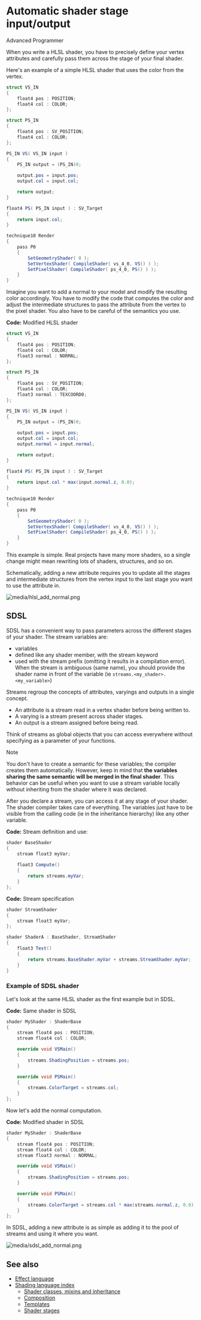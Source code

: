 # Automatic shader stage input/output

<span class="badge text-bg-primary">Advanced</span>
<span class="badge text-bg-success">Programmer</span>

When you write a HLSL shader, you have to precisely define your vertex attributes and carefully pass them across the stage of your final shader.

Here's an example of a simple HLSL shader that uses the color from the vertex.

```cs
struct VS_IN
{
	float4 pos : POSITION;
	float4 col : COLOR;
};

struct PS_IN
{
	float4 pos : SV_POSITION;
	float4 col : COLOR;
};

PS_IN VS( VS_IN input )
{
	PS_IN output = (PS_IN)0;

	output.pos = input.pos;
	output.col = input.col;

	return output;
}

float4 PS( PS_IN input ) : SV_Target
{
	return input.col;
}

technique10 Render
{
	pass P0
	{
		SetGeometryShader( 0 );
		SetVertexShader( CompileShader( vs_4_0, VS() ) );
		SetPixelShader( CompileShader( ps_4_0, PS() ) );
	}
}
```

Imagine you want to add a normal to your model and modify the resulting color accordingly. You have to modify the code that computes the color and adjust the intermediate structures to pass the attribute from the vertex to the pixel shader. You also have to be careful of the semantics you use.

**Code:** Modified HLSL shader

```cs
struct VS_IN
{
	float4 pos : POSITION;
	float4 col : COLOR;
	float3 normal : NORMAL;
};

struct PS_IN
{
	float4 pos : SV_POSITION;
	float4 col : COLOR;
	float3 normal : TEXCOORD0;
};

PS_IN VS( VS_IN input )
{
	PS_IN output = (PS_IN)0;

	output.pos = input.pos;
	output.col = input.col;
	output.normal = input.normal;

	return output;
}

float4 PS( PS_IN input ) : SV_Target
{
	return input.col * max(input.normal.z, 0.0);
}

technique10 Render
{
	pass P0
	{
		SetGeometryShader( 0 );
		SetVertexShader( CompileShader( vs_4_0, VS() ) );
		SetPixelShader( CompileShader( ps_4_0, PS() ) );
	}
}
```

This example is simple. Real projects have many more shaders, so a single change might mean rewriting lots of shaders, structures, and so on.

Schematically, adding a new attribute requires you to update all the stages and intermediate structures from the vertex input to the last stage you want to use the attribute in.

![media/hlsl_add_normal.png](media/hlsl_add_normal.png)

## SDSL

SDSL has a convenient way to pass parameters across the different stages of your shader. The stream variables are:

- variables
- defined like any shader member, with the stream keyword
- used with the stream prefix (omitting it results in a compilation error). When the stream is ambiguous (same name), you should provide the shader name in front of the variable (ie `streams.<my_shader>.<my_variable>`)

Streams regroup the concepts of attributes, varyings and outputs in a single concept.

- An attribute is a stream read in a vertex shader before being written to.
- A varying is a stream present across shader stages.
- An output is a stream assigned before being read.

Think of streams as global objects that you can access everywhere without specifying as a parameter of your functions.

> [!Note]
> You don't have to create a semantic for these variables; the compiler creates them automatically. However, keep in mind that **the variables sharing the same semantic will be merged in the final shader**. This behavior can be useful when you want to use a stream variable locally without inheriting from the shader where it was declared.

After you declare a stream, you can access it at any stage of your shader. The shader compiler takes care of everything. The variables just have to be visible from the calling code (ie in the inheritance hierarchy) like any other variable.

**Code:** Stream definition and use:

```cs
shader BaseShader
{
	stream float3 myVar;
 
	float3 Compute()
	{
		return streams.myVar;
	}
};
```

**Code:** Stream specification

```cs
shader StreamShader
{
	stream float3 myVar;
};

shader ShaderA : BaseShader, StreamShader
{
	float3 Test()
	{
		return streams.BaseShader.myVar + streams.StreamShader.myVar;
	}
}
```

### Example of SDSL shader

Let's look at the same HLSL shader as the first example but in SDSL.

**Code:** Same shader in SDSL

```cs
shader MyShader : ShaderBase
{
	stream float4 pos : POSITION;
	stream float4 col : COLOR;

	override void VSMain()
	{
		streams.ShadingPosition = streams.pos;
	}

	override void PSMain()
	{
		streams.ColorTarget = streams.col;
	}
};
```

Now let's add the normal computation.

**Code:** Modified shader in SDSL

```cs
shader MyShader : ShaderBase
{
	stream float4 pos : POSITION;
	stream float4 col : COLOR;
	stream float3 normal : NORMAL;

	override void VSMain()
	{
		streams.ShadingPosition = streams.pos;
	}

	override void PSMain()
	{
		streams.ColorTarget = streams.col * max(streams.normal.z, 0.0);
	}
};
```

In SDSL, adding a new attribute is as simple as adding it to the pool of streams and using it where you want.

![media/sdsl_add_normal.png](media/sdsl_add_normal.png)

## See also

* [Effect language](../effect-language.md)
* [Shading language index](index.md)
   - [Shader classes, mixins and inheritance](shader-classes-mixins-and-inheritance.md)
   - [Composition](composition.md)
   - [Templates](templates.md)
   - [Shader stages](shader-stages.md)